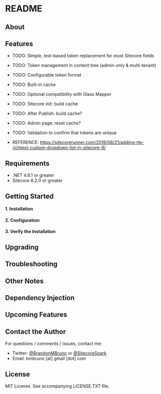 # README #



## About

## Features

* TODO: Simple, text-based token replacement for most Sitecore fields
* TODO: Token management in content tree (admin-only & multi-tenant)
* TODO: Configurable token format
* TODO: Built-in cache
* TODO: Optional compatibility with Glass Mapper

* TODO: Sitecore init: build cache
* TODO: After Publish: build cache?
* TODO: Admin page: reset cache?
* TODO: Validation to confirm that tokens are unique

* REFERENCE: https://sitecorerunner.com/2018/08/21/adding-rte-richtext-custom-dropdown-list-in-sitecore-9/

## Requirements

* .NET 4.6.1 or greater
* Sitecore 8.2.0 or greater

## Getting Started

#### 1. Installation ####

#### 2. Configuration ####

#### 3. Verify the Installation ####

## Upgrading

## Troubleshooting 

## Other Notes

## Dependency Injection
  
## Upcoming Features

## Contact the Author

For questions / comments / issues, contact me:
* Twitter: [@BrandonMBruno](https://www.twitter.com/BrandonMBruno) or [@SitecoreSpark](https://www.twitter.com/SitecoreSpark)
* Email: bmbruno [at] gmail [dot] com
 
## License

MIT License. See accompanying LICENSE.TXT file.